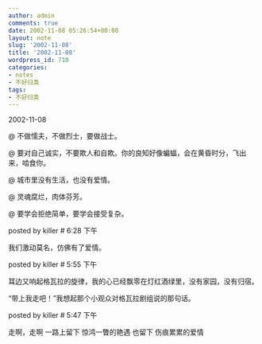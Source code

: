 ```yaml
---
author: admin
comments: true
date: 2002-11-08 05:26:54+00:00
layout: note
slug: '2002-11-08'
title: '2002-11-08'
wordpress_id: 710
categories:
- notes
- 不好归类
tags:
- 不好归类
---
```


2002-11-08
 
@ 不做懦夫，不做烈士，要做战士。

@ 要对自己诚实，不要欺人和自欺。你的良知好像蝙蝠，会在黄昏时分，飞出来，啮食你。

@ 城市里没有生活，也没有爱情。

@ 灵魂腐烂，肉体芬芳。

@ 要学会拒绝简单，要学会接受复杂。

posted by killer  # 6:28 下午  
 
我们激动莫名，仿佛有了爱情。

posted by killer  # 5:55 下午  
 
耳边又响起格瓦拉的旋律，我的心已经飘零在灯红酒绿里，没有家园，没有归宿。

“带上我走吧！”我想起那个小观众对格瓦拉剧组说的那句话。

posted by killer  # 5:47 下午  
 
走啊，走啊
一路上留下
惊鸿一瞥的艳遇
也留下
伤痕累累的爱情
